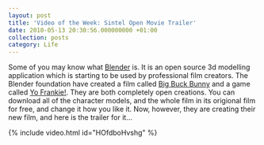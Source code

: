 ```yaml
---
layout: post
title: 'Video of the Week: Sintel Open Movie Trailer'
date: 2010-05-13 20:30:56.000000000 +01:00
collection: posts
category: Life
---
```


Some of you may know what [Blender](http://www.blender.org) is. It is an open source 3d modelling application which is starting to be used by professional film creators. The Blender foundation have created a film called [Big Buck Bunny](http://www.bigbuckbunny.org) and a game called [Yo Frankie!](http://www.yofrankie.org/). They are both completely open creations. You can download all of the character models, and the whole film in its origional film for free, and change it how you like it. Now, however, they are creating their new film, and here is the trailer for it…

{% include video.html id="HOfdboHvshg" %}
